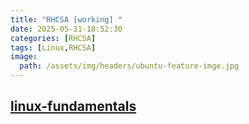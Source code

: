 ```yaml
---
title: "RHCSA [working] "
date: 2025-05-31-18:52:30
categories: [RHCSA]
tags: [Linux,RHCSA]
image:
  path: /assets/img/headers/ubuntu-feature-imge.jpg
---
```


## [**linux-fundamentals**](/posts/linux-fundamentals/)


